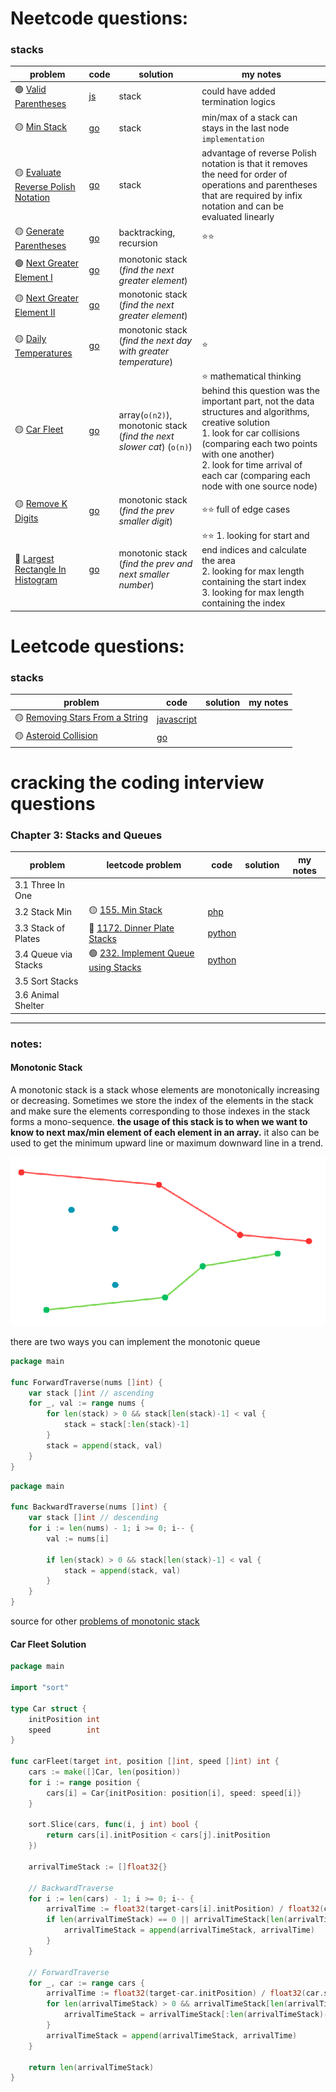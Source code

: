 # Neetcode questions:

### stacks

| problem                                                                                                | code                                                                                                       | solution                                                              | my notes                                                                                                                                                                                                                                                                                          |
| ------------------------------------------------------------------------------------------------------ | ---------------------------------------------------------------------------------------------------------- | --------------------------------------------------------------------- | ------------------------------------------------------------------------------------------------------------------------------------------------------------------------------------------------------------------------------------------------------------------------------------------------- |
| 🟢 [Valid Parentheses](https://leetcode.com/problems/valid-parentheses/)                               | [js](https://github.com/shayansm2/leetcodeSolutions/blob/main/src/easy/ValidParentheses.js)                | stack                                                                 | could have added termination logics                                                                                                                                                                                                                                                               |
| 🟡 [Min Stack](https://leetcode.com/problems/min-stack/)                                               | [go](https://github.com/shayansm2/leetcodeSolutions/blob/main/src/medium/MinStack.go)                      | stack                                                                 | min/max of a stack can stays in the last node `implementation`                                                                                                                                                                                                                                    |
| 🟡 [Evaluate Reverse Polish Notation](https://leetcode.com/problems/evaluate-reverse-polish-notation/) | [go](https://github.com/shayansm2/leetcodeSolutions/blob/main/src/medium/EvaluateReversePolishNotation.go) | stack                                                                 | advantage of reverse Polish notation is that it removes the need for order of operations and parentheses that are required by infix notation and can be evaluated linearly                                                                                                                        |
| 🟡 [Generate Parentheses](https://leetcode.com/problems/generate-parentheses/)                         | [go](https://github.com/shayansm2/leetcodeSolutions/blob/main/src/medium/GenerateParentheses.go)           | backtracking, recursion                                               | ⭐⭐                                                                                                                                                                                                                                                                                              |
| 🟢 [Next Greater Element I](https://leetcode.com/problems/next-greater-element-i/)                     | [go](https://github.com/shayansm2/leetcodeSolutions/blob/main/src/medium/NextGreaterElementI.go)           | monotonic stack (_find the next greater element_)                     |                                                                                                                                                                                                                                                                                                   |
| 🟡 [Next Greater Element II](https://leetcode.com/problems/next-greater-element-ii/)                   | [go](https://github.com/shayansm2/leetcodeSolutions/blob/main/src/medium/NextGreaterElementII.go)          | monotonic stack (_find the next greater element_)                     |                                                                                                                                                                                                                                                                                                   |
| 🟡 [Daily Temperatures](https://leetcode.com/problems/daily-temperatures/)                             | [go](https://github.com/shayansm2/leetcodeSolutions/blob/main/src/medium/DailyTemperatures.go)             | monotonic stack (_find the next day with greater temperature_)        | ⭐                                                                                                                                                                                                                                                                                                |
| 🟡 [Car Fleet](https://leetcode.com/problems/car-fleet/)                                               | [go](https://github.com/shayansm2/leetcodeSolutions/blob/main/src/medium/CarFleet.go)                      | array(`o(n2)`), monotonic stack (_find the next slower cat_) (`o(n)`) | ⭐ mathematical thinking behind this question was the important part, not the data structures and algorithms, creative solution <br> 1. look for car collisions (comparing each two points with one another) <br> 2. look for time arrival of each car (comparing each node with one source node) |
| 🟡 [Remove K Digits](https://leetcode.com/problems/remove-k-digits/)                                   | [go](https://github.com/shayansm2/leetcodeSolutions/blob/main/src/medium/RemoveKDigits.go)                 | monotonic stack (_find the prev smaller digit_)                       | ⭐⭐ full of edge cases                                                                                                                                                                                                                                                                           |
| 🔴 [Largest Rectangle In Histogram](https://leetcode.com/problems/largest-rectangle-in-histogram/)     | [go](https://github.com/shayansm2/leetcodeSolutions/blob/main/src/hard/LargestRectangleHistogram.go)       | monotonic stack (_find the prev and next smaller number_)             | ⭐⭐ 1. looking for start and end indices and calculate the area <br> 2. looking for max length containing the start index <br> 3. looking for max length containing the index                                                                                                                    |

# Leetcode questions:

### stacks

| problem                                                                                        | code                                                                                                         | solution | my notes |
| ---------------------------------------------------------------------------------------------- | ------------------------------------------------------------------------------------------------------------ | -------- | -------- |
| 🟡 [Removing Stars From a String](https://leetcode.com/problems/removing-stars-from-a-string/) | [javascript](https://github.com/shayansm2/leetcodeSolutions/blob/main/src/medium/RemovingStarsFromString.js) |
| 🟡 [Asteroid Collision](https://leetcode.com/problems/asteroid-collision/)                     | [go](https://github.com/shayansm2/leetcodeSolutions/blob/main/src/medium/AsteroidCollision.go)               |

# cracking the coding interview questions

### Chapter 3: Stacks and Queues

| problem              | leetcode problem                                                                                    | code                                                                                                     | solution | my notes |
| -------------------- | --------------------------------------------------------------------------------------------------- | -------------------------------------------------------------------------------------------------------- | -------- | -------- |
| 3.1 Three In One     |                                                                                                     |                                                                                                          |
| 3.2 Stack Min        | 🟡 [155. Min Stack](https://leetcode.com/problems/min-stack/)                                       | [php](https://github.com/shayansm2/leetcodeSolutions/blob/main/src/medium/MinStack.php)                  |
| 3.3 Stack of Plates  | 🔴 [1172. Dinner Plate Stacks](https://leetcode.com/problems/dinner-plate-stacks/)                  | [python](https://github.com/shayansm2/leetcodeSolutions/blob/main/src/unsolved/DinnerPlateStacks.py)     |
| 3.4 Queue via Stacks | 🟢 [232. Implement Queue using Stacks](https://leetcode.com/problems/implement-queue-using-stacks/) | [python](https://github.com/shayansm2/leetcodeSolutions/blob/main/src/easy/ImplementQueueUsingStacks.py) |
| 3.5 Sort Stacks      |                                                                                                     |                                                                                                          |
| 3.6 Animal Shelter   |                                                                                                     |                                                                                                          |

---

### notes:

#### Monotonic Stack

A monotonic stack is a stack whose elements are monotonically increasing or decreasing.
Sometimes we store the index of the elements in the stack and make sure the elements corresponding to those indexes in
the stack forms a mono-sequence. **the usage of this stack is to when we want to know to next max/min element of each
element in an array.** it also can be used to get the minimum upward line or maximum downward line in a trend.

![img.png](MonotonicStack.png)

there are two ways you can implement the monotonic queue

```go
package main

func ForwardTraverse(nums []int) {
	var stack []int // ascending
	for _, val := range nums {
		for len(stack) > 0 && stack[len(stack)-1] < val {
			stack = stack[:len(stack)-1]
		}
		stack = append(stack, val)
	}
}

```

```go
package main

func BackwardTraverse(nums []int) {
	var stack []int // descending
	for i := len(nums) - 1; i >= 0; i-- {
		val := nums[i]

		if len(stack) > 0 && stack[len(stack)-1] < val {
			stack = append(stack, val)
		}
	}
}
```

source for other [problems of monotonic stack](https://leetcode.com/tag/monotonic-stack/)

#### Car Fleet Solution

```go
package main

import "sort"

type Car struct {
	initPosition int
	speed        int
}

func carFleet(target int, position []int, speed []int) int {
	cars := make([]Car, len(position))
	for i := range position {
		cars[i] = Car{initPosition: position[i], speed: speed[i]}
	}

	sort.Slice(cars, func(i, j int) bool {
		return cars[i].initPosition < cars[j].initPosition
	})

	arrivalTimeStack := []float32{}

	// BackwardTraverse
	for i := len(cars) - 1; i >= 0; i-- {
		arrivalTime := float32(target-cars[i].initPosition) / float32(cars[i].speed)
		if len(arrivalTimeStack) == 0 || arrivalTimeStack[len(arrivalTimeStack)-1] < arrivalTime {
			arrivalTimeStack = append(arrivalTimeStack, arrivalTime)
		}
	}

	// ForwardTraverse
	for _, car := range cars {
		arrivalTime := float32(target-car.initPosition) / float32(car.speed)
		for len(arrivalTimeStack) > 0 && arrivalTimeStack[len(arrivalTimeStack)-1] <= arrivalTime {
			arrivalTimeStack = arrivalTimeStack[:len(arrivalTimeStack)-1]
		}
		arrivalTimeStack = append(arrivalTimeStack, arrivalTime)
	}

	return len(arrivalTimeStack)
}

```
